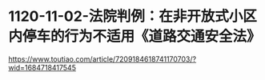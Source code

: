 # 1120-11-02-法院判例：在非开放式小区内停车的行为不适用《道路交通安全法》

<https://www.toutiao.com/article/7209184618741170703/?wid=1684718417545>
